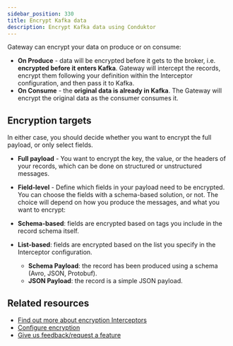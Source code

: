 ```yaml
---
sidebar_position: 330
title: Encrypt Kafka data
description: Encrypt Kafka data using Conduktor
---
```


<GlossaryTerm>Gateway</GlossaryTerm> can encrypt your data on produce or on consume:

- **On Produce** - data will be encrypted before it gets to the broker, i.e. **encrypted before it enters Kafka**. Gateway will intercept the records, encrypt them following your definition within the Interceptor configuration, and then pass it to Kafka.
- **On Consume** - the **original data is already in Kafka**. The Gateway will encrypt the original data as the consumer consumes it.

## Encryption targets

In either case, you should decide whether you want to encrypt the full payload, or only select fields.

- **Full payload** - You want to encrypt the key, the value, or the headers of your records, which can be done on structured or unstructured messages.
- **Field-level** - Define which fields in your payload need to be encrypted. You can choose the fields with a schema-based solution, or not. The choice will depend on how you produce the messages, and what you want to encrypt:

- **Schema-based**: fields are encrypted based on tags you include in the record schema itself.
- **List-based**: fields are encrypted based on the list you specify in the Interceptor configuration.
  - **Schema Payload**: the record has been produced using a schema (Avro, JSON, Protobuf).
  - **JSON Payload**: the record is a simple JSON payload.

## Related resources

- [Find out more about encryption Interceptors](/guide/reference/interceptor-reference/#encryption-interceptor)
- [Configure encryption](/guide/tutorials/configure-encryption)
- [Give us feedback/request a feature](https://conduktor.io/roadmap)

